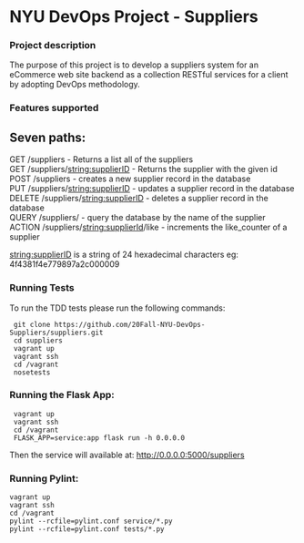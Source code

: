 # NYU DevOps Project - Suppliers

###  Project description
The purpose of this project is to develop a suppliers system for an eCommerce web site backend as a collection RESTful services for a client by adopting DevOps methodology.

### Features supported
 Seven paths:
 ------
 GET /suppliers - Returns a list all of the suppliers  
 GET /suppliers/<string:supplierID> - Returns the supplier with the given id  
 POST /suppliers - creates a new supplier record in the database  
 PUT /suppliers/<string:supplierID> - updates a supplier record in the database  
 DELETE /suppliers/<string:supplierID> - deletes a supplier record in the database  
 QUERY /suppliers/ - query the database by the name of the supplier 
 ACTION /suppliers/<string:supplierId>/like - increments the like_counter of a supplier 

<string:supplierID> is a string of 24 hexadecimal characters eg: 4f4381f4e779897a2c000009

### Running Tests
To run the TDD tests please run the following commands:
```
 git clone https://github.com/20Fall-NYU-DevOps-Suppliers/suppliers.git
 cd suppliers
 vagrant up
 vagrant ssh
 cd /vagrant
 nosetests
```

### Running the Flask App:
```
 vagrant up
 vagrant ssh
 cd /vagrant
 FLASK_APP=service:app flask run -h 0.0.0.0
```

Then the service will available at: http://0.0.0.0:5000/suppliers

### Running Pylint:
```
vagrant up
vagrant ssh
cd /vagrant
pylint --rcfile=pylint.conf service/*.py
pylint --rcfile=pylint.conf tests/*.py
````

